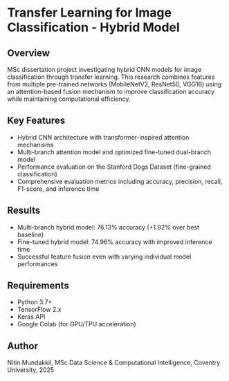 # Transfer Learning for Image Classification - Hybrid Model

## Overview

MSc dissertation project investigating hybrid CNN models for image classification through transfer learning. This research combines features from multiple pre-trained networks (MobileNetV2, ResNet50, VGG16) using an attention-based fusion mechanism to improve classification accuracy while maintaining computational efficiency.

## Key Features

- Hybrid CNN architecture with transformer-inspired attention mechanisms
- Multi-branch attention model and optimized fine-tuned dual-branch model
- Performance evaluation on the Stanford Dogs Dataset (fine-grained classification)
- Comprehensive evaluation metrics including accuracy, precision, recall, F1-score, and inference time

## Results

- Multi-branch hybrid model: 76.13% accuracy (+1.92% over best baseline)
- Fine-tuned hybrid model: 74.96% accuracy with improved inference time
- Successful feature fusion even with varying individual model performances

## Requirements

- Python 3.7+
- TensorFlow 2.x
- Keras API
- Google Colab (for GPU/TPU acceleration)

## Author

Nitin Mundakkil, MSc Data Science & Computational Intelligence, Coventry University, 2025
